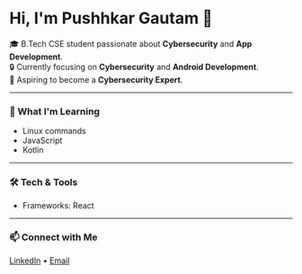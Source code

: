 # Hi, I'm Pushhkar Gautam 👋

🎓 B.Tech CSE student passionate about **Cybersecurity** and **App Development**.  
🔒 Currently focusing on **Cybersecurity** and **Android Development**.  
🚀 Aspiring to become a **Cybersecurity Expert**.

---

### 🌱 What I'm Learning
- Linux commands  
- JavaScript  
- Kotlin  

---

### 🛠 Tech & Tools
- Frameworks: React  

---

### 📫 Connect with Me
[LinkedIn](#) • [Email](#)
